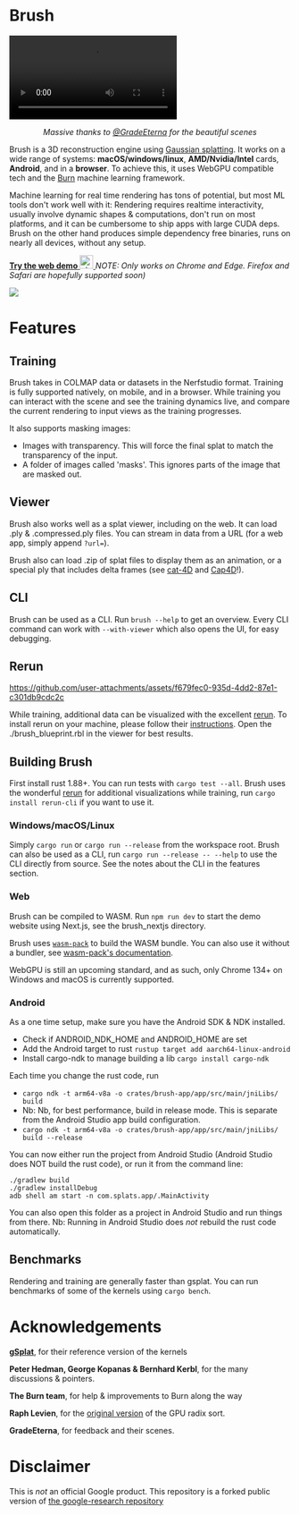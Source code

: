 # Brush

<video src=https://github.com/user-attachments/assets/5756967a-846c-44cf-bde9-3ca4c86f1a4d>A video showing various Brush features and scenes</video>

<p align="center">
  <i>
    Massive thanks to <a href="https://www.youtube.com/@gradeeterna">@GradeEterna</a> for the beautiful scenes
  </i>
</p>

Brush is a 3D reconstruction engine using [Gaussian splatting](https://repo-sam.inria.fr/fungraph/3d-gaussian-splatting/). It works on a wide range of systems: **macOS/windows/linux**, **AMD/Nvidia/Intel** cards, **Android**, and in a **browser**. To achieve this, it uses WebGPU compatible tech and the [Burn](https://github.com/tracel-ai/burn) machine learning framework.

Machine learning for real time rendering has tons of potential, but most ML tools don't work well with it: Rendering requires realtime interactivity, usually involve dynamic shapes & computations, don't run on most platforms, and it can be cumbersome to ship apps with large CUDA deps. Brush on the other hand produces simple dependency free binaries, runs on nearly all devices, without any setup.

[**Try the web demo** <img src="https://cdn-icons-png.flaticon.com/256/888/888846.png" alt="chrome logo" width="24"/>
](https://arthurbrussee.github.io/brush-demo)
_NOTE: Only works on Chrome and Edge. Firefox and Safari are hopefully supported soon)_

[![](https://dcbadge.limes.pink/api/server/https://discord.gg/TbxJST2BbC)](https://discord.gg/TbxJST2BbC)

# Features

## Training

Brush takes in COLMAP data or datasets in the Nerfstudio format. Training is fully supported natively, on mobile, and in a browser. While training you can interact with the scene and see the training dynamics live, and compare the current rendering to input views as the training progresses.

It also supports masking images:
- Images with transparency. This will force the final splat to match the transparency of the input.
- A folder of images called 'masks'. This ignores parts of the image that are masked out.

## Viewer
Brush also works well as a splat viewer, including on the web. It can load .ply & .compressed.ply files. You can stream in data from a URL (for a web app, simply append `?url=`).

Brush also can load .zip of splat files to display them as an animation, or a special ply that includes delta frames (see [cat-4D](https://cat-4d.github.io/) and [Cap4D](https://felixtaubner.github.io/cap4d/)!).

## CLI
Brush can be used as a CLI. Run `brush --help` to get an overview. Every CLI command can work with `--with-viewer` which also opens the UI, for easy debugging.

## Rerun

https://github.com/user-attachments/assets/f679fec0-935d-4dd2-87e1-c301db9cdc2c

While training, additional data can be visualized with the excellent [rerun](https://rerun.io/). To install rerun on your machine, please follow their [instructions](https://rerun.io/docs/getting-started/installing-viewer). Open the ./brush_blueprint.rbl in the viewer for best results.

## Building Brush
First install rust 1.88+. You can run tests with `cargo test --all`. Brush uses the wonderful [rerun](https://rerun.io/) for additional visualizations while training, run `cargo install rerun-cli` if you want to use it.

### Windows/macOS/Linux
Simply `cargo run` or `cargo run --release` from the workspace root. Brush can also be used as a CLI, run `cargo run --release -- --help` to use the CLI directly from source. See the notes about the CLI in the features section.

### Web
Brush can be compiled to WASM. Run `npm run dev` to start the demo website using Next.js, see the brush_nextjs directory.

Brush uses [`wasm-pack`](https://rustwasm.github.io/wasm-bindgen/introduction.html) to build the WASM bundle. You can also use it without a bundler, see [wasm-pack's documentation](hhttps://rustwasm.github.io/wasm-bindgen/examples/without-a-bundler.html).

WebGPU is still an upcoming standard, and as such, only Chrome 134+ on Windows and macOS is currently supported.

### Android

As a one time setup, make sure you have the Android SDK & NDK installed.
- Check if ANDROID_NDK_HOME and ANDROID_HOME are set
- Add the Android target to rust `rustup target add aarch64-linux-android`
- Install cargo-ndk to manage building a lib `cargo install cargo-ndk`

Each time you change the rust code, run
- `cargo ndk -t arm64-v8a -o crates/brush-app/app/src/main/jniLibs/ build`
- Nb:  Nb, for best performance, build in release mode. This is separate
  from the Android Studio app build configuration.
- `cargo ndk -t arm64-v8a -o crates/brush-app/app/src/main/jniLibs/  build --release`

You can now either run the project from Android Studio (Android Studio does NOT build the rust code), or run it from the command line:
```
./gradlew build
./gradlew installDebug
adb shell am start -n com.splats.app/.MainActivity
```

You can also open this folder as a project in Android Studio and run things from there. Nb: Running in Android Studio does _not_ rebuild the rust code automatically.

## Benchmarks

Rendering and training are generally faster than gsplat. You can run benchmarks of some of the kernels using `cargo bench`.

# Acknowledgements

[**gSplat**](https://github.com/nerfstudio-project/gsplat), for their reference version of the kernels

**Peter Hedman, George Kopanas & Bernhard Kerbl**, for the many discussions & pointers.

**The Burn team**, for help & improvements to Burn along the way

**Raph Levien**, for the [original version](https://github.com/googlefonts/compute-shader-101/pull/31) of the GPU radix sort.

**GradeEterna**, for feedback and their scenes.

# Disclaimer

This is *not* an official Google product. This repository is a forked public version of [the google-research repository](https://github.com/google-research/google-research/tree/master/brush_splat)
